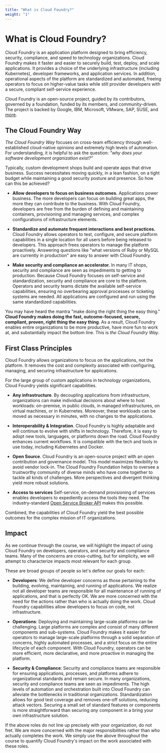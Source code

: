 ```yaml
---
title: "What is Cloud Foundry?"
weight: "1"
---
```


# What is Cloud Foundry?

Cloud Foundry is an application platform designed to bring efficiency, security, compliance, and speed to technology organizations. Cloud Foundry makes it faster and easier to securely build, test, deploy, and scale applications. It provides a choice of the underlying infrastructure (including Kubernetes), developer frameworks, and application services. In addition, operational aspects of the platform are standardized and automated, freeing operators to focus on higher-value tasks while still provider developers with a secure, compliant self-service experience.

Cloud Foundry is an open-source project, guided by its contributors, governed by a foundation, funded by its members, and community-driven. The project is backed by Google, IBM, Microsoft, VMware, SAP, SUSE, and [more](https://www.cloudfoundry.org/members/).

## The Cloud Foundry Way

_The Cloud Foundry Way_ focuses on cross-team efficiency through well-established cloud-native opinions and extremely high levels of automation. For understanding, it is helpful to ask the question: _"why does your software development organization exist?"_

Typically, custom development shops build and operate apps that drive business. Success necessitates moving quickly, in a lean fashion, on a tight budget while maintaining a good security posture and presence.  So how can this be achieved?

* **Allow developers to focus on business outcomes.** Applications power business. The more developers can focus on building great apps, the more they can contribute to the business. With Cloud Foundry, developers are free from the burden of defining and maintaining containers, provisioning and managing services, and complex configurations of infrastructure elements.

* **Standardize and automate frequent interactions and best practices.** Cloud Foundry allows operators to test, configure, and secure platform capabilities in a single location for all users before being released to developers. This approach frees operators to manage the platform proactively. Answering questions like "what versions of Ruby or MySQL are currently in production" are easy to answer with Cloud Foundry.  

* **Make security and compliance an accelerator.** In many IT shops, security and compliance are seen as impediments to getting to production. Because Cloud Foundry focuses on self-service and standardization, security and compliance are core to the platform. Operators and security teams dictate the available self-service capabilities, ensuring no overbearing approval processes or ticketing systems are needed. All applications are configured and run using the same standardized capabilities.

You may have heard the mantra "make doing the right thing the easy thing." **Cloud Foundry makes doing the fast, outcome-focused, secure, compliant, proven, right thing the easy thing**. As a result, Cloud Foundry enables entire organizations to be more productive, have more fun to work at, and substantially impact the bottom line. This is _the Cloud Foundry Way_.

## First Class Principles

Cloud Foundry allows organizations to focus on the applications, not the platform. It removes the cost and complexity associated with configuring, managing, and securing infrastructure for applications.

For the large group of custom applications in technology organizations, Cloud Foundry yields significant capabilities. 

* **Any infrastructure**. By decoupling applications from infrastructure, organizations can make individual decisions about where to host workloads: on-premise, in public clouds, in managed infrastructures, on virtual machines, or in Kubernetes. Moreover, these workloads can be moved as necessary in minutes, with no changes to the applications.

* **Interoperability & Integration**. Cloud Foundry is highly adaptable and will continue to evolve with shifts in technology. Therefore, it is easy to adopt new tools, languages, or platforms down the road. Cloud Foundry enhances current workflows. It is compatible with the tech and tools in use today, including Kubernetes and Docker. 
 
* **Open Source**. Cloud Foundry is an open-source project with an open contribution and governance model. This model maximizes flexibility to avoid vendor lock-in. The Cloud Foundry Foundation helps to oversee a trustworthy community of diverse minds who have come together to tackle all kinds of challenges. More perspectives and divergent thinking yield more robust solutions.

* **Access to services** Self-service, on-demand provisioning of services enables developers to expediently access the tools they need. The industry-standard [Open Service Broker API](https://www.openservicebrokerapi.org/) makes this possible.

Combined, the capabilities of Cloud Foundry yield the best possible outcomes for the complex mission of IT organizations.

## Impact

As we continue through the course, we will highlight the impact of using Cloud Foundry on developers, operators, and security and compliance teams. Many of the concerns are cross-cutting, but for simplicity, we will attempt to characterize impacts most relevant for each group. 

These are broad groups of people so let's define our goals for each:

- **Developers**: We define developer concerns as those pertaining to the building, evolving, maintaining, and running of applications. We realize not all developer teams are responsible for all maintenance of running of applications, and that is perfectly OK. We are more concerned with the need for the actions rather than who is actually doing the work. Cloud Foundry capabilities allow developers to focus on code, not infrastructure.

- **Operations**: Deploying and maintaining large-scale platforms can be challenging. Large platforms are complex and consist of many different components and sub-systems. Cloud Foundry makes it easier for operators to manage large-scale platforms through a solid separation of concerns, highly automated processes, and a strict focus on the entire lifecycle of each component. With Cloud Foundry, operators can be more efficient, more declarative, and more proactive in managing the platform.

- **Security & Compliance**: Security and compliance teams are responsible for ensuring applications, processes, and platforms adhere to organizational standards and remain secure. In many organizations, security and compliance teams are seen as impediments. The high levels of automation and orchestration built into Cloud Foundry can alleviate the bottlenecks in traditional organizations. Standardization allows for good test coverage and removes one-off solutions, reducing attack vectors. Securing a small set of standard features or components is more straightforward than securing _any_ component in a bring your own infrastructure solution. 

If the above roles do not line up precisely with your organization, do not fret. We are more concerned with the major responsibilities rather than who actually completes the work. We simply use the above throughout the course to quantify Cloud Foundry's impact on the work associated with these roles.